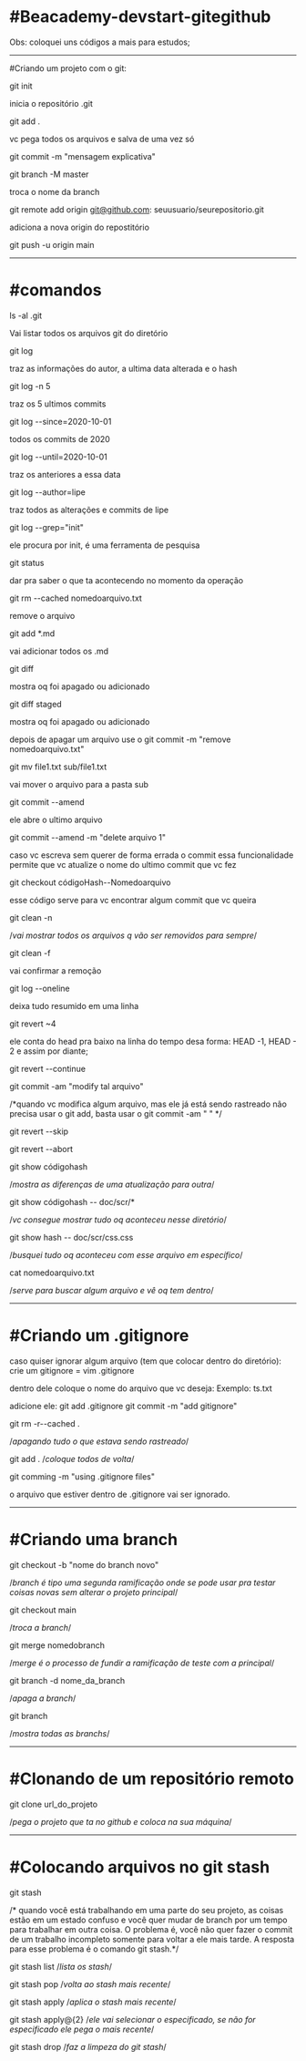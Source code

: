 <h1>#Beacademy-devstart-gitegithub
</h1>


Obs: coloquei uns códigos a mais para estudos;
*******************************************************************
<div>#Criando um projeto com o git:<div>

git init

inicia o repositório .git

git add .

vc pega todos os arquivos e salva de uma vez só


git commit -m "mensagem explicativa"

git branch -M master

troca o nome da branch

git remote add origin git@github.com: seuusuario/seurepositorio.git

adiciona a nova origin do repostitório


git push -u origin main
*******************************************************************

<h1>#comandos</h1>

ls -al .git 

Vai listar todos os arquivos git do diretório

git log

traz as informações do autor, a ultima data alterada e o hash

git log -n 5

traz os 5 ultimos commits

git log --since=2020-10-01

todos os commits de 2020

git log --until=2020-10-01

traz os anteriores a essa data

git log --author=lipe

traz todos as alterações e commits de lipe

git log --grep="init"

ele procura por init, é uma ferramenta de pesquisa

git status

dar pra saber o que ta acontecendo no momento da operação

git rm --cached nomedoarquivo.txt

remove o arquivo

git add *.md 

vai adicionar todos os .md

git diff

mostra oq foi apagado ou adicionado

git diff staged

mostra oq foi apagado ou adicionado

depois de apagar um arquivo use o git commit -m "remove nomedoarquivo.txt"

git mv file1.txt sub/file1.txt

vai mover o arquivo para a pasta sub

git commit --amend 

ele abre o ultimo arquivo

git commit --amend -m "delete arquivo 1"

caso vc escreva sem querer de forma errada o commit essa funcionalidade
permite que vc atualize o nome do ultimo commit que vc fez

git checkout códigoHash--Nomedoarquivo

esse código serve para vc encontrar algum commit que vc queira

git clean -n

/*vai mostrar todos os arquivos q vão ser removidos para sempre*/

git clean -f

vai confirmar a remoção

git log --oneline

deixa tudo resumido em uma linha

git revert ~4

ele conta do head pra baixo na linha do tempo desa forma: HEAD -1, HEAD - 2 e assim por diante;

git revert --continue

git commit -am "modify tal arquivo"

/*quando vc modifica algum arquivo, mas ele já está sendo rastreado não 
precisa usar o git add, basta usar o git commit -am " "
*/

git revert --skip

git revert --abort

git show códigohash

/*mostra as diferenças de uma atualização para outra*/

git show códigohash -- doc/scr/*

/*vc consegue mostrar tudo oq aconteceu nesse diretório*/

git show hash -- doc/scr/css.css

/*busquei tudo oq aconteceu com esse arquivo em específico*/

cat nomedoarquivo.txt

/*serve para buscar algum arquivo e vê oq tem dentro*/
*******************************************************************
<h1>#Criando um .gitignore</h1>

caso quiser ignorar algum arquivo (tem que colocar dentro do diretório):
crie um gitignore = vim .gitignore

dentro dele coloque o nome do arquivo que vc deseja:
Exemplo: ts.txt

adicione ele: git add .gitignore
git commit -m "add gitignore"


git rm -r--cached .

/*apagando tudo o que estava sendo rastreado*/

git add .
/*coloque todos de volta*/

git comming -m "using .gitignore files"

o arquivo que estiver dentro de .gitignore vai ser ignorado.
*******************************************************************
<h1>#Criando uma branch</h1>

git checkout -b "nome do branch novo"

/*branch é tipo uma segunda ramificação onde se pode usar pra testar coisas
novas sem alterar o projeto principal*/

git checkout main

/*troca a branch*/

git merge nomedobranch

/*merge é o processo de fundir a ramificação de teste com a principal*/

git branch -d nome_da_branch

/*apaga a branch*/

git branch

/*mostra todas as branchs*/
*******************************************************************
<h1>#Clonando de um repositório remoto</h1>
git clone url_do_projeto

/*pega o projeto que ta no github e coloca na sua máquina*/
***********************************************************************
<h1>#Colocando arquivos no git stash</h1>

git stash

/* quando você está trabalhando em uma parte do seu projeto, as coisas estão em um estado confuso e você quer mudar de 
branch por um tempo para trabalhar em outra coisa. O problema é, você não quer fazer o commit de um trabalho incompleto
somente para voltar a ele mais tarde. A resposta para esse problema é o comando git stash.*/

git stash list
/*lista os stash*/

git stash pop
/*volta ao stash mais recente*/

git stash apply
/*aplica o stash mais recente*/

git stash apply@{2}
/*ele vai selecionar o especificado, se não for especificado ele pega o mais recente*/

git stash drop
/*faz a limpeza do git stash*/
